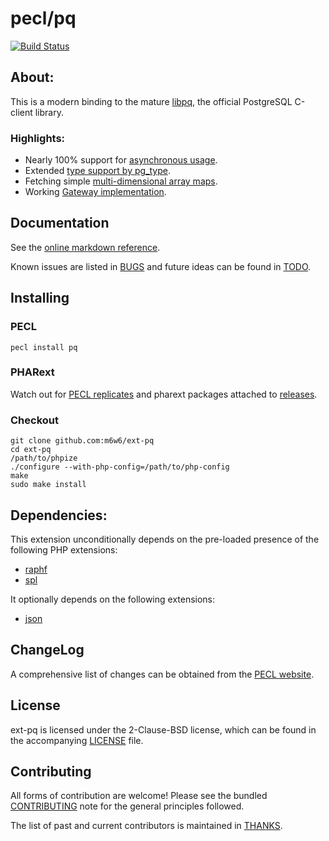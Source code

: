 # pecl/pq

[![Build Status](https://travis-ci.org/m6w6/ext-pq.svg?branch=master)](https://travis-ci.org/m6w6/ext-pq)

## About:

This is a modern binding to the mature [libpq](http://www.postgresql.org/docs/current/static/libpq.html), the official PostgreSQL C-client library.

### Highlights:

* Nearly 100% support for [asynchronous usage](https://mdref.m6w6.name/pq/Connection/:+Asynchronous+Usage).
* Extended [type support by pg_type](https://mdref.m6w6.name/pq/Types/:+Overview).
* Fetching simple [multi-dimensional array maps](https://mdref.m6w6.name/pq/Result/map).
* Working [Gateway implementation](https://github.com/m6w6/pq-gateway).

## Documentation

See the [online markdown reference](https://mdref.m6w6.name/pq).

Known issues are listed in [BUGS](./BUGS) and future ideas can be found in [TODO](./TODO).

## Installing

### PECL

	pecl install pq

### PHARext

Watch out for [PECL replicates](https://replicator.pharext.org?pq)
and pharext packages attached to [releases](https://github.com/m6w6/ext-pq/releases).

### Checkout

	git clone github.com:m6w6/ext-pq
	cd ext-pq
	/path/to/phpize
	./configure --with-php-config=/path/to/php-config
	make
	sudo make install

## Dependencies:

This extension unconditionally depends on the pre-loaded presence of the following PHP extensions:

- [raphf](http://pecl.php.net/package/raphf)
- [spl](http://php.net/spl)

It optionally depends on the following extensions:

* [json](http://php.net/json)

## ChangeLog

A comprehensive list of changes can be obtained from the
[PECL website](https://pecl.php.net/package-changelog.php?package=pq).

## License

ext-pq is licensed under the 2-Clause-BSD license, which can be found in
the accompanying [LICENSE](./LICENSE) file.

## Contributing

All forms of contribution are welcome! Please see the bundled
[CONTRIBUTING](./CONTRIBUTING.md) note for the general principles followed.

The list of past and current contributors is maintained in [THANKS](./THANKS).
